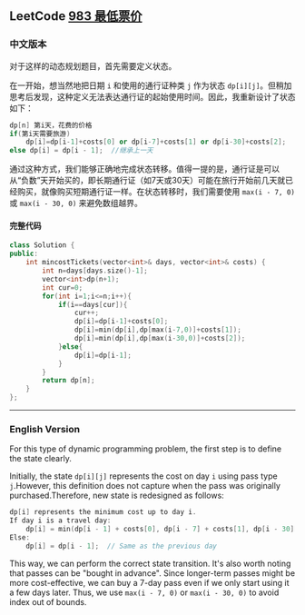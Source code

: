 ## LeetCode [983 最低票价](https://leetcode.cn/problems/minimum-cost-for-tickets/description/)
### 中文版本
对于这样的动态规划题目，首先需要定义状态。

在一开始，想当然地把日期 `i` 和使用的通行证种类 `j` 作为状态 `dp[i][j]`。但稍加思考后发现，这种定义无法表达通行证的起始使用时间。因此，我重新设计了状态如下：
```cpp
dp[n] 第i天，花费的价格
if(第i天需要旅游)
    dp[i]=dp[i-1]+costs[0] or dp[i-7]+costs[1] or dp[i-30]+costs[2];
else dp[i] = dp[i - 1];  //继承上一天
```
通过这种方式，我们能够正确地完成状态转移。值得一提的是，通行证是可以从“负数”天开始买的，即长期通行证（如7天或30天）可能在旅行开始前几天就已经购买，就像购买短期通行证一样。在状态转移时，我们需要使用 `max(i - 7, 0)` 或 `max(i - 30, 0)` 来避免数组越界。

#### 完整代码
```cpp
class Solution {
public:
    int mincostTickets(vector<int>& days, vector<int>& costs) {
        int n=days[days.size()-1];
        vector<int>dp(n+1);
        int cur=0;
        for(int i=1;i<=n;i++){
            if(i==days[cur]){
                cur++;
                dp[i]=dp[i-1]+costs[0];
                dp[i]=min(dp[i],dp[max(i-7,0)]+costs[1]);
                dp[i]=min(dp[i],dp[max(i-30,0)]+costs[2]);
            }else{
                dp[i]=dp[i-1];
            }
        }
        return dp[n];
    }
};
```
---
### English Version
For this type of dynamic programming problem, the first step is to define the state clearly.

Initially, the state `dp[i][j]` represents the cost on day `i`  using pass type `j`.However, this definition does not capture when the pass was originally purchased.Therefore, new state is redesigned as follows:
```cpp
dp[i] represents the minimum cost up to day i.
If day i is a travel day:
    dp[i] = min(dp[i - 1] + costs[0], dp[i - 7] + costs[1], dp[i - 30] + costs[2]);
Else:
    dp[i] = dp[i - 1];  // Same as the previous day
```

This way, we can perform the correct state transition. It's also worth noting that passes can be "bought in advance". Since longer-term passes might be more cost-effective, we can buy a 7-day pass even if we only start using it a few days later. Thus, we use `max(i - 7, 0)` or `max(i - 30, 0)` to avoid index out of bounds.